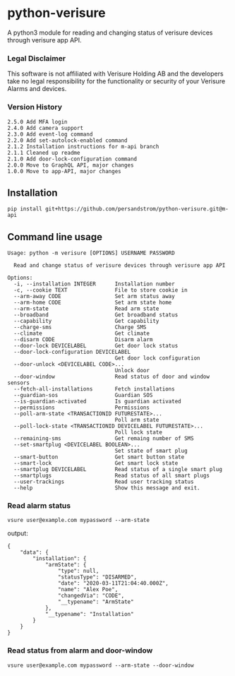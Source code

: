 # python-verisure
A python3 module for reading and changing status of verisure devices through verisure app API.

### Legal Disclaimer
This software is not affiliated with Verisure Holding AB and the developers take no legal responsibility for the functionality or security of your Verisure Alarms and devices.


### Version History
```
2.5.0 Add MFA login
2.4.0 Add camera support
2.3.0 Add event-log command
2.2.0 Add set-autolock-enabled command
2.1.2 Installation instructions for m-api branch
2.1.1 Cleaned up readme
2.1.0 Add door-lock-configuration command
2.0.0 Move to GraphQL API, major changes
1.0.0 Move to app-API, major changes
```

## Installation
``` pip install git+https://github.com/persandstrom/python-verisure.git@m-api ```


## Command line usage

```
Usage: python -m verisure [OPTIONS] USERNAME PASSWORD

  Read and change status of verisure devices through verisure app API

Options:
  -i, --installation INTEGER      Installation number
  -c, --cookie TEXT               File to store cookie in
  --arm-away CODE                 Set arm status away
  --arm-home CODE                 Set arm state home
  --arm-state                     Read arm state
  --broadband                     Get broadband status
  --capability                    Get capability
  --charge-sms                    Charge SMS
  --climate                       Get climate
  --disarm CODE                   Disarm alarm
  --door-lock DEVICELABEL         Get door lock status
  --door-lock-configuration DEVICELABEL
                                  Get door lock configuration 
  --door-unlock <DEVICELABEL CODE>...
                                  Unlock door
  --door-window                   Read status of door and window sensors
  --fetch-all-installations       Fetch installations
  --guardian-sos                  Guardian SOS
  --is-guardian-activated         Is guardian activated
  --permissions                   Permissions
  --poll-arm-state <TRANSACTIONID FUTURESTATE>...
                                  Poll arm state
  --poll-lock-state <TRANSACTIONID DEVICELABEL FUTURESTATE>...
                                  Poll lock state
  --remaining-sms                 Get remaing number of SMS
  --set-smartplug <DEVICELABEL BOOLEAN>...
                                  Set state of smart plug
  --smart-button                  Get smart button state
  --smart-lock                    Get smart lock state
  --smartplug DEVICELABEL         Read status of a single smart plug
  --smartplugs                    Read status of all smart plugs
  --user-trackings                Read user tracking status
  --help                          Show this message and exit.

```

### Read alarm status

``` vsure user@example.com mypassword --arm-state ```

output:

```
{
    "data": {
        "installation": {
            "armState": {
                "type": null,
                "statusType": "DISARMED",
                "date": "2020-03-11T21:04:40.000Z",
                "name": "Alex Poe",
                "changedVia": "CODE",
                "__typename": "ArmState"
            },
            "__typename": "Installation"
        }
    }
}
```

### Read status from alarm and door-window

``` vsure user@example.com mypassword --arm-state --door-window ```

